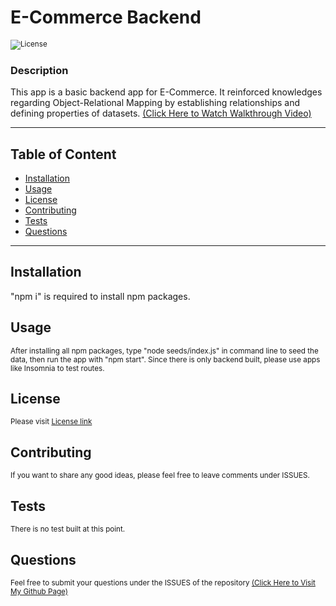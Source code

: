 # E-Commerce Backend

<sub>![License](https://img.shields.io/badge/License-MIT-blue.svg)</sub>

### Description

This app is a basic backend app for E-Commerce. It reinforced knowledges regarding Object-Relational Mapping by establishing relationships and defining properties of datasets. [(Click Here to Watch Walkthrough Video)](https://watch.screencastify.com/v/uVVx734Ze70OjIIll4tE)

---

## Table of Content

- [Installation](#installation)
- [Usage](#usage)
- [License](#license)
- [Contributing](#contributing)
- [Tests](#tests)
- [Questions](#questions)

---

## Installation

"npm i" is required to install npm packages.

## Usage

<sub>After installing all npm packages, type "node seeds/index.js" in command line to seed the data, then run the app with "npm start". Since there is only backend built, please use apps like Insomnia to test routes.</sub>

## License

<sub>Please visit [License link](https://choosealicense.com/licenses/mit/)</sub>

## Contributing

<sub>If you want to share any good ideas, please feel free to leave comments under ISSUES.</sub>

## Tests

<sub>There is no test built at this point.</sub>

## Questions

<sub>Feel free to submit your questions under the ISSUES of the repository [(Click Here to Visit My Github Page)](https://github.com/jabezli)</sub>

